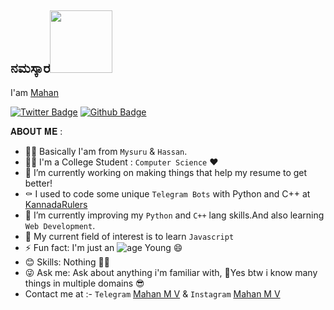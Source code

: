 ## ನಮಸ್ಕಾರ<img src="https://media.giphy.com/media/12oufCB0MyZ1Go/giphy.gif" width="100">

I'am [Mahan](https://github.com/Mahan2006)

[![Twitter Badge](https://img.shields.io/badge/-Twitter-1da1f2?style=flat-square&labelColor=1da1f2&logo=twitter&logoColor=white)](https://twitter.com/mahanmvofficial/)
[![Github Badge](https://img.shields.io/badge/-Github-232323?style=flat-square&logo=Github&logoColor=white)](https://github.com/mahanmvofficial)


𝐀𝐁𝐎𝐔𝐓 𝐌𝐄 :

- 👨‍💻 Basically I'am from `Mysuru` & `Hassan`.
- 👨‍🎓 I'm a College Student : `Computer Science` ❤
- 🔭 I’m currently working on making things that help my resume to get better!
- ⚰️ I used to code some unique `Telegram Bots` with Python and C++ at [KannadaRulers](https://t.me/KannadaRulers)
- 🌱 I’m currently improving my `Python` and `C++` lang skills.And also learning `Web Development`.
- 🌝 My current field of interest is to learn `Javascript`
- ⚡ Fun fact: I'm just an ![age](https://img.shields.io/badge/age-17-blue) Young 😄
- 😊 Skills: Nothing 🤧😂
- 😜 Ask me: Ask about anything i'm familiar with, 🤔Yes btw i know many things in multiple domains 😎
- Contact me at :-  `Telegram` [Mahan M V](https://t.me/mahanmvofficial) & 
             `Instagram` [Mahan M V](https://Instagram.com/mahanmvofficial)
